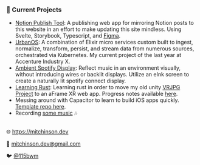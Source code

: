 ### 📌 Current Projects
- [Notion Publish Tool](https://github.com/bmitchinson/notion-publish-tool): A publishing web app for mirroring Notion posts to this website
  in an effort to make updating this site mindless. Using Svelte, Storybook, Typescript, and [Figma](https://www.figma.com/file/A4cBLkwvsozovIXCncPPu7/Main).
- [UrbanOS](https://github.com/UrbanOS-Public/smartcitiesdata): A combination of Elixir micro services custom built to ingest, normalize, transform, persist, and stream data from numerous sources, orchestrated via Kubernetes. My current project of the last year at Accenture Industry X.
- [Ambient Spotify Display](https://bmitchinson.notion.site/Spotify-eInk-Display-Mk-1-5aa0f701b9d44fffa9ee8bb42521bad6): Reflect music in an environment visually, without introducing wires or backlit displays. Utilize an eInk screen to create a naturally lit spotify connect display.
- [Learning Rust](https://github.com/bmitchinson/learning-rust): Learning rust in order to move my old unity [VRJPG Project](https://github.com/bmitchinson/vr-jpg-viewer) to an aFrame XR web app. Progress notes available [here](https://www.notion.so/bmitchinson/JPGVR-Viewer-5136ef4d51744e73936bb9b1b549b246).
- Messing around with Capacitor to learn to build iOS apps quickly. [Template repo here](https://github.com/bmitchinson/ios-haptics-test-react).
- Recording [some music](https://soundcloud.com/115bwm/three-color-challenge/s-JsBhgFRypNZ?si=6d8bcaeff23246a28d2d1e97493ecceb) 🎶
</br></br>

🌐 https://mitchinson.dev

💌 mitchinson.dev@gmail.com

🐦 [@115bwm](https://twitter.com/115bwm)
